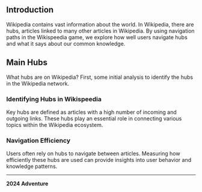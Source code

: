 
## Introduction
Wikipedia contains vast information about the world. In Wikipedia, there are hubs, articles linked to many other articles in Wikipedia. By using navigation paths in the Wikispeedia game, we explore how well users navigate hubs and what it says about our common knowledge.

## Main Hubs
What hubs are on Wikipedia? First, some initial analysis to identify the hubs in the Wikipedia network.

### Identifying Hubs in Wikispeedia
Key hubs are defined as articles with a high number of incoming and outgoing links. These hubs play an essential role in connecting various topics within the Wikipedia ecosystem.

### Navigation Efficiency
Users often rely on hubs to navigate between articles. Measuring how efficiently these hubs are used can provide insights into user behavior and knowledge patterns.

---

**2024 Adventure**
